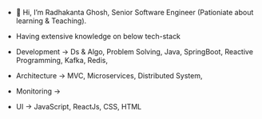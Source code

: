 - 👋 Hi, I’m Radhakanta Ghosh, Senior Software Engineer (Pationiate about learning & Teaching).

- Having extensive knowledge on below tech-stack
- Development -> Ds & Algo, Problem Solving, Java, SpringBoot, Reactive Programming, Kafka, Redis,
- Architecture -> MVC, Microservices, Distributed System, 
- Monitoring -> 
- UI -> JavaScript, ReactJs, CSS, HTML

